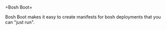 =Bosh Boot=

Bosh Boot makes it easy to create manifests for bosh deployments that you can "just run".


